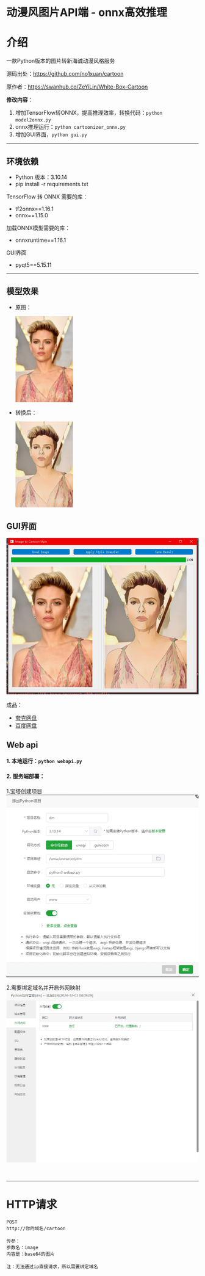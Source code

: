 # 动漫风图片API端 - onnx高效推理

# 介绍
一款Python版本的图片转新海诚动漫风格服务

源码出处：https://github.com/no1xuan/cartoon

原作者：https://swanhub.co/ZeYiLin/White-Box-Cartoon

**修改内容**：
1. 增加TensorFlow转ONNX，提高推理效率，转换代码：`python model2onnx.py`
2. onnx推理运行：`python cartoonizer_onnx.py`
3. 增加GUI界面，`python gui.py`

---

## 环境依赖
- Python 版本：3.10.14
- pip install -r requirements.txt

TensorFlow 转 ONNX 需要的库：
- tf2onnx==1.16.1
- onnx==1.15.0

加载ONNX模型需要的库：
- onnxruntime==1.16.1
 
GUI界面
- pyqt5==5.15.11

---

## 模型效果
- 原图：

    <img src="test.jpg" width="150">

- 转换后：

    <img src="test-out-onnx.jpg" width="150">


## GUI界面
![GUI](./assets/gui.png)

成品：
- [夸克网盘](https://pan.quark.cn/s/e88a4225154a)
- [百度网盘](https://pan.baidu.com/s/1WIRAZl5lP6XBnUDsQQ2pGg?pwd=u4cg)


## Web api
#### 1. 本地运行：`python webapi.py`

#### 2. 服务端部署：

1.宝塔创建项目
<img src="./assets/1.png">


2.需要绑定域名并开启外网映射
<img src="./assets/2.png">

<br>
<hr>

# HTTP请求
```text
POST
http://你的域名/cartoon

传参：
参数名：image
内容是：base64的图片

注：无法通过ip直接请求，所以需要绑定域名     
```
